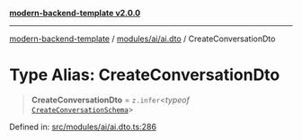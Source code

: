 [**modern-backend-template v2.0.0**](../../../../README.md)

***

[modern-backend-template](../../../../modules.md) / [modules/ai/ai.dto](../README.md) / CreateConversationDto

# Type Alias: CreateConversationDto

> **CreateConversationDto** = `z.infer`\<*typeof* [`CreateConversationSchema`](../variables/CreateConversationSchema.md)\>

Defined in: [src/modules/ai/ai.dto.ts:286](https://github.com/maemreyo/saas-4cus-nodejs/blob/1a77de11cd6eaefe66c31c7f5de281673fc25ce5/src/modules/ai/ai.dto.ts#L286)
